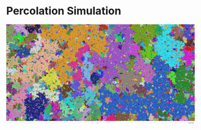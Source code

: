 # Percolation Simulation

![Example](https://raw.githubusercontent.com/dmyTRUEk/images/f054359fab6bbc471a741a1132507769cb60808f/percolation-simulation-v02.png)

